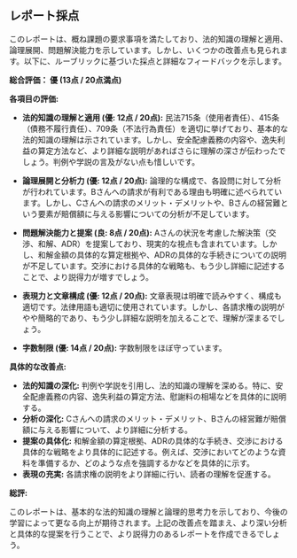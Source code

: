 ## レポート採点

このレポートは、概ね課題の要求事項を満たしており、法的知識の理解と適用、論理展開、問題解決能力を示しています。しかし、いくつかの改善点も見られます。以下に、ルーブリックに基づいた採点と詳細なフィードバックを示します。

**総合評価： 優 (13点 / 20点満点)**

**各項目の評価:**

* **法的知識の理解と適用 (優: 12点 / 20点):**  民法715条（使用者責任）、415条（債務不履行責任）、709条（不法行為責任）を適切に挙げており、基本的な法的知識の理解は示されています。しかし、安全配慮義務の内容や、逸失利益の算定方法など、より詳細な説明があればさらに理解の深さが伝わったでしょう。判例や学説の言及がない点も惜しいです。

* **論理展開と分析力 (優: 12点 / 20点):**  論理的な構成で、各設問に対して分析が行われています。Bさんへの請求が有利である理由も明確に述べられています。しかし、Cさんへの請求のメリット・デメリットや、Bさんの経営難という要素が賠償額に与える影響についての分析が不足しています。

* **問題解決能力と提案 (良: 8点 / 20点):** Aさんの状況を考慮した解決策（交渉、和解、ADR）を提案しており、現実的な視点も含まれています。しかし、和解金額の具体的な算定根拠や、ADRの具体的な手続きについての説明が不足しています。交渉における具体的な戦略も、もう少し詳細に記述することで、より説得力が増すでしょう。

* **表現力と文章構成 (優: 12点 / 20点):** 文章表現は明確で読みやすく、構成も適切です。法律用語も適切に使用されています。しかし、各請求権の説明がやや簡略的であり、もう少し詳細な説明を加えることで、理解が深まるでしょう。

* **字数制限 (優: 14点 / 20点):** 字数制限をほぼ守っています。


**具体的な改善点:**

* **法的知識の深化:** 判例や学説を引用し、法的知識の理解を深める。特に、安全配慮義務の内容、逸失利益の算定方法、慰謝料の相場などを具体的に説明する。
* **分析の深化:** Cさんへの請求のメリット・デメリット、Bさんの経営難が賠償額に与える影響について、より詳細に分析する。
* **提案の具体化:** 和解金額の算定根拠、ADRの具体的な手続き、交渉における具体的な戦略をより具体的に記述する。例えば、交渉においてどのような資料を準備するか、どのような点を強調するかなどを具体的に示す。
* **表現の充実:** 各請求権の説明をより詳細に行い、読者の理解を促進する。


**総評:**

このレポートは、基本的な法的知識の理解と論理的思考力を示しており、今後の学習によって更なる向上が期待されます。上記の改善点を踏まえ、より深い分析と具体的な提案を行うことで、より説得力のあるレポートを作成できるでしょう。
